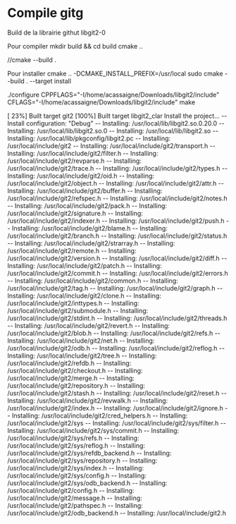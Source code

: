 
# Compile gitg


Build de la librairie githut libgit2-0

Pour compiler
mkdir build && cd build
cmake ..

//cmake --build .

Pour installer
cmake .. -DCMAKE_INSTALL_PREFIX=/usr/local
sudo cmake --build . --target install


./configure CPPFLAGS="-I/home/acassaigne/Downloads/libgit2/include" CFLAGS="-I/home/acassaigne/Downloads/libgit2/include"
make

[ 23%] Built target git2
[100%] Built target libgit2_clar
Install the project...
-- Install configuration: "Debug"
-- Installing: /usr/local/lib/libgit2.so.0.20.0
-- Installing: /usr/local/lib/libgit2.so.0
-- Installing: /usr/local/lib/libgit2.so
-- Installing: /usr/local/lib/pkgconfig/libgit2.pc
-- Installing: /usr/local/include/git2
-- Installing: /usr/local/include/git2/transport.h
-- Installing: /usr/local/include/git2/filter.h
-- Installing: /usr/local/include/git2/revparse.h
-- Installing: /usr/local/include/git2/trace.h
-- Installing: /usr/local/include/git2/types.h
-- Installing: /usr/local/include/git2/oid.h
-- Installing: /usr/local/include/git2/object.h
-- Installing: /usr/local/include/git2/attr.h
-- Installing: /usr/local/include/git2/buffer.h
-- Installing: /usr/local/include/git2/refspec.h
-- Installing: /usr/local/include/git2/notes.h
-- Installing: /usr/local/include/git2/pack.h
-- Installing: /usr/local/include/git2/signature.h
-- Installing: /usr/local/include/git2/indexer.h
-- Installing: /usr/local/include/git2/push.h
-- Installing: /usr/local/include/git2/blame.h
-- Installing: /usr/local/include/git2/branch.h
-- Installing: /usr/local/include/git2/status.h
-- Installing: /usr/local/include/git2/strarray.h
-- Installing: /usr/local/include/git2/remote.h
-- Installing: /usr/local/include/git2/version.h
-- Installing: /usr/local/include/git2/diff.h
-- Installing: /usr/local/include/git2/patch.h
-- Installing: /usr/local/include/git2/commit.h
-- Installing: /usr/local/include/git2/errors.h
-- Installing: /usr/local/include/git2/common.h
-- Installing: /usr/local/include/git2/tag.h
-- Installing: /usr/local/include/git2/graph.h
-- Installing: /usr/local/include/git2/clone.h
-- Installing: /usr/local/include/git2/inttypes.h
-- Installing: /usr/local/include/git2/submodule.h
-- Installing: /usr/local/include/git2/stdint.h
-- Installing: /usr/local/include/git2/threads.h
-- Installing: /usr/local/include/git2/revert.h
-- Installing: /usr/local/include/git2/blob.h
-- Installing: /usr/local/include/git2/refs.h
-- Installing: /usr/local/include/git2/net.h
-- Installing: /usr/local/include/git2/odb.h
-- Installing: /usr/local/include/git2/reflog.h
-- Installing: /usr/local/include/git2/tree.h
-- Installing: /usr/local/include/git2/refdb.h
-- Installing: /usr/local/include/git2/checkout.h
-- Installing: /usr/local/include/git2/merge.h
-- Installing: /usr/local/include/git2/repository.h
-- Installing: /usr/local/include/git2/stash.h
-- Installing: /usr/local/include/git2/reset.h
-- Installing: /usr/local/include/git2/revwalk.h
-- Installing: /usr/local/include/git2/index.h
-- Installing: /usr/local/include/git2/ignore.h
-- Installing: /usr/local/include/git2/cred_helpers.h
-- Installing: /usr/local/include/git2/sys
-- Installing: /usr/local/include/git2/sys/filter.h
-- Installing: /usr/local/include/git2/sys/commit.h
-- Installing: /usr/local/include/git2/sys/refs.h
-- Installing: /usr/local/include/git2/sys/reflog.h
-- Installing: /usr/local/include/git2/sys/refdb_backend.h
-- Installing: /usr/local/include/git2/sys/repository.h
-- Installing: /usr/local/include/git2/sys/index.h
-- Installing: /usr/local/include/git2/sys/config.h
-- Installing: /usr/local/include/git2/sys/odb_backend.h
-- Installing: /usr/local/include/git2/config.h
-- Installing: /usr/local/include/git2/message.h
-- Installing: /usr/local/include/git2/pathspec.h
-- Installing: /usr/local/include/git2/odb_backend.h
-- Installing: /usr/local/include/git2.h
